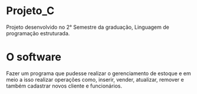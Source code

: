 # Projeto_C

Projeto desenvolvido no 2° Semestre da graduação, Linguagem de programação estruturada.

# O software

  Fazer um programa que pudesse realizar o gerenciamento de estoque e em meio a isso realizar operações como, inserir, vender, atualizar, remover e também cadastrar novos cliente e funcionários.
  
